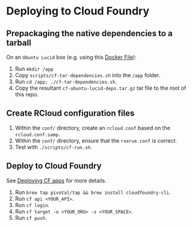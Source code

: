 # Deploying to Cloud Foundry

## Prepackaging the native dependencies to a tarball

On an `Ubuntu Lucid` box (e.g. using this [Docker File](https://github.com/cloudfoundry-incubator/diego-dockerfiles/blob/master/warden-ci/Dockerfile)):

1. Run `mkdir /app`
1. Copy `scripts/cf-tar-dependencies.sh` into the `/app` folder.
1. Run `cd /app; ./cf-tar-dependencies.sh`.
1. Copy the resultant `cf-ubuntu-lucid-deps.tar.gz` tar file to the root of this repo.

## Create RCloud configuration files

1. Within the `conf/` directory, create an `rcloud.conf` based on the `rcloud.conf.samp`.
1. Within the `conf/` directory, ensure that the `rserve.conf` is correct.
1. Test with `./scripts/cf-run.sh`.

## Deploy to Cloud Foundry

See [Deploying CF apps](http://docs.cloudfoundry.org/devguide/deploy-apps/deploy-app.html) for more details.

1. Run `brew tap pivotal/tap && brew install cloudfoundry-cli`.
1. Run `cf api <YOUR_API>`.
1. Run `cf login`.
1. Run `cf target -o <YOUR_ORG> -s <YOUR_SPACE>`.
1. Run `cf push`.
